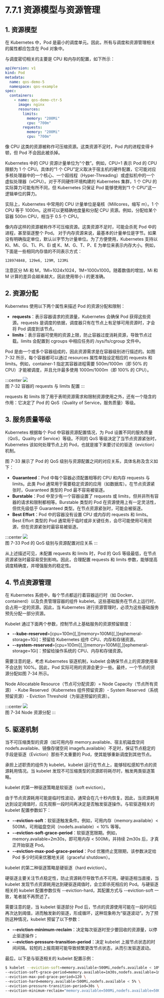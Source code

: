 # 7.7.1 资源模型与资源管理

## 1. 资源模型

在 Kubernetes 中，Pod 是最小的调度单元。因此，所有与调度和资源管理相关的属性都应包含在 Pod 对象中。

与调度密切相关的主要是 CPU 和内存的配置，如下所示：

```yaml
apiVersion: v1
kind: Pod
metadata:
  name: qos-demo-5
  namespace: qos-example
spec:
  containers:
    - name: qos-demo-ctr-5
      image: nginx
      resources:
        limits:
          memory: "200Mi"
          cpu: "700m"
        requests:
          memory: "200Mi"
          cpu: "700m"
```

像 CPU 这类的资源被称作可压缩资源。这类资源不足时，Pod 内的进程变得卡顿，但 Pod 不会因此被杀掉。

Kubernetes 中的 CPU 资源计量单位为“个数”。例如，CPU=1 表示 Pod 的 CPU 限额为 1 个 CPU。具体的“1 个 CPU”定义取决于宿主机的硬件配置，它可能对应多核处理器中的一个核心、一个超线程（Hyper-Threading）或虚拟机中的一个虚拟处理器（vCPU）。对于不同硬件环境构建的 Kubernetes 集群，1 个 CPU 的实际算力可能有所不同，但 Kubernetes 只保证 Pod 能够使用到“1 个 CPU”这一逻辑单位的算力。

实际上，Kubernetes 中常用的 CPU 计量单位是毫核（Millcores，缩写 m）。1 个 CPU 等于 1000m。这样可以更精确地度量和分配 CPU 资源。例如，分配给某个容器 500m CPU，相当于 0.5 个 CPU。

像内存这样的资源被称作不可压缩资源。这类资源不足时，可能会杀死 Pod 中的进程，甚至驱逐整个 Pod。
对于内存资源来说，最基本的计量单位是字节。如果没有明确指定单位，默认以字节为计量单位。为了方便使用，Kubernetes 支持以 Ki、Mi、Gi、Ti、Pi、Ei 或 K、M、G、T、P、E 为单位来表示内存大小。例如，下面是一些相同内存值的不同表示方式：

```plain
128974848, 129e6, 129M, 123Mi
```
注意区分 Mi 和 M，1Mi=1024x1024，1M=1000x1000。随着数值的增加，Mi 和 M 计算的差异会越来越大，因此使用带小 i 的更准确。

## 2. 资源分配

Kubernetes 使用以下两个属性来描述 Pod 的资源分配和限制：

- **requests**：表示容器请求的资源量，Kubernetes 会确保 Pod 获得这些资源。requests 是调度的依据，调度器只有在节点上有足够可用资源时，才会将 Pod 调度到该节点。
- **limits**：表示容器可使用的资源上限，防止容器过度消耗资源，导致节点过载。limits 会配置到 cgroups 中相应任务的 /sys/fs/cgroup 文件中。

Pod 是由一个或多个容器组成的，因此资源需求是在容器级别进行描述的。如图 7-32 所示，每个容器都可以通过 resources 属性单独设定相应的 requests 和 limits。例如，container-1 指定其容器进程需要 500m/1000m（即 50% 的 CPU）才能被调度，并且允许最多使用 1000m/1000m（即 100% 的 CPU）。

:::center
  ![](../assets/requests-limits.png)<br/>
  图 7-32 容器的 requests 与 limits 配置
:::

requests 和 limits 除了用于表明资源需求和限制资源使用之外，还有一个隐含的作用：它决定了 Pod 的 QoS（Quality of Service，服务质量）等级。

## 3. 服务质量等级

Kubernetes 根据每个 Pod 中容器资源配置情况，为 Pod 设置不同的服务质量（QoS，Quality of Service）等级。不同的 QoS 等级决定了当节点资源紧张时，Kubernetes 该如何处理节点上的 Pod，也就是接下来要讨论的驱逐（eviction）机制。

图 7-33 展示了 Pod 的 QoS 级别与资源配置之间的对应关系，具体名称及含义如下：

- **Guaranteed**：Pod 中每个容器必须配置相等的 CPU 和内存 requests 与 limits。此类 Pod 通常用于需要稳定资源的应用（如数据库）。在节点资源紧张时，Guaranteed 类型的 Pod 最不容易被驱逐。
- **Burstable**：Pod 中至少有一个容器设置了 requests 或 limits，但并非所有容器的请求和限制都相等。Burstable 类型的 Pod 在资源使用上有一定灵活性，但优先级低于 Guaranteed 类型。在节点资源紧张时，可能会被驱逐。
- **Best Effort**：Pod 中的容器没有设置 CPU 或内存的 requests 和 limits。Best Effort 类型的 Pod 通常用于临时或非关键任务，会尽可能使用可用资源，但在资源紧张时最容易被驱逐。

:::center
  ![](../assets/qos.webp)<br/>
  图 7-33 Pod 的 QoS 级别与资源配置对应关系
:::

从上述描述可见，未配置 requests 和 limits 时，Pod 的 QoS 等级最低，在节点资源紧张时最容易受到影响。因此，合理配置 requests 和 limits 参数，能够提高调度精确度，并增强服务的稳定性。

## 4. 节点资源管理

在 Kubernetes 系统中，每个节点都运行着容器运行时（如 Docker、containerd）以及负责管理容器的组件 kubelet。这些基础服务在节点上运行时，会占用一定的资源。因此，当 Kubernetes 进行资源管理时，必须为这些基础服务预先分配一部分资源。

Kubelet 通过下面两个参数，控制节点上基础服务的资源预留额度：

- **--kube-reserved**=[cpu=100m][,][memory=100Mi][,][ephemeral-storage=1Gi]：预留给 Kubernetes 组件 CPU、内存和存储资源。
- **--system-reserved**=[cpu=100mi][,][memory=100Mi][,][ephemeral-storage=1Gi]：预留给操作系统的 CPU、内存和存储资源。

需要注意的是，考虑 Kubernetes 驱逐机制，kubelet 会确保节点上的资源使用率不会达到 100%。因此，Pod 实际可用的资源会更少一些。最终，一个节点的资源分配如图 7-34 所示。

Node Allocatable Resource（节点可分配资源）= Node Capacity（节点所有资源） - Kube Reserved（Kubernetes 组件预留资源）- System Reserved（系统预留资源）- Eviction Threshold（为驱逐预留的资源）。

:::center
  ![](../assets/k8s-resource.svg)<br/>
  图 7-34 Node 资源分配
:::

## 5. 驱逐机制

当不可压缩类型的资源（如可用内存 memory.available、宿主机磁盘空间 nodefs.available、镜像存储空间 imagefs.available）不足时，保证节点稳定的手段是驱逐（Eviction）那些不太重要的 Pod，使其能够重新调度到其他节点。

承担上述职责的组件为 kubelet。kubelet 运行在节点上，能够轻松感知节点的资源耗用情况。当 kubelet 发现不可压缩类型的资源即将耗尽时，触发两类驱逐策略。

kubelet 的第一种驱逐策略是软驱逐（soft eviction）。

由于节点资源耗用可能是临时性波动，通常会在几十秒内恢复。因此，当资源耗用达到设定阈值时，应先观察一段时间再决定是否触发驱逐操作。与软驱逐相关的 kubelet 配置参数如下：

- **--eviction-soft**：软驱逐触发条件。例如，可用内存（memory.available）< 500Mi，可用磁盘空间（nodefs.available）< 10% 等等。
- **--eviction-soft-grace-period**：软驱逐宽限期。例如，memory.available=2m30s，即可用内存 < 500Mi，并持续 2m30s 后，才真正开始驱逐 Pod。
- **--eviction-max-pod-grace-period**：Pod 优雅终止宽限期，该参数决定给 Pod 多少时间来优雅地关闭（graceful shutdown）。

kubelet 的第二种驱逐策略是硬驱逐（hard eviction）。

硬驱逐主要关注节点稳定性，防止资源耗尽导致节点不可用。硬驱逐相当直接，当 kubelet 发现节点资源耗用达到硬驱逐阈值时，会立即杀死相应的 Pod。与硬驱逐相关的 kubelet 配置参数仅有 --eviction-hard，其配置方式与 --eviction-soft 一致，笔者就不再赘述了。

需要注意的是，当 kubelet 驱逐部分 Pod 后，节点的资源使用可能在一段时间后再次达到阈值，进而触发新的驱逐，形成循环，这种现象称为“驱逐波动”。为了预防这种情况，kubelet 预留了以下参数：

- **--eviction-minimum-reclaim**：决定每次驱逐时至少要回收的资源量，以停止驱逐操作；
- **--eviction-pressure-transition-period**：决定 kubelet 上报节点状态的时间间隔。较短的上报周期可能导致频繁更改节点状态，从而引发驱逐波动。

最后，以下是与驱逐相关的 kubelet 配置示例：

```bash
$ kubelet --eviction-soft=memory.available<500Mi,nodefs.available < 10%,nodefs.inodesFree < 5%,imagefs.available < 15% \
--eviction-soft-grace-period=memory.available=1m30s,nodefs.available=1m30s \
--eviction-max-pod-grace-period=120 \
--eviction-hard=memory.available<500Mi,nodefs.available < 5% \
--eviction-pressure-transition-period=30s \
--eviction-minimum-reclaim="memory.available=500Mi,nodefs.available=500Mi,imagefs.available=1Gi"
```









